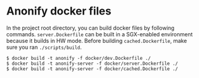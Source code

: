 # Anonify docker files

In the project root directory, you can build docker files by following commands.
`server.Dockerfile` can be built in a SGX-enabled environment because it builds in HW mode.
Before building `cached.Dockerfile`, make sure you ran `./scripts/build`.

```
$ docker build -t anonify -f docker/dev.Dockerfile ./
$ docker build -t anonify-server -f docker/server.Dockerfile ./
$ docker build -t anonify-server -f docker/cached.Dockerfile ./
```
